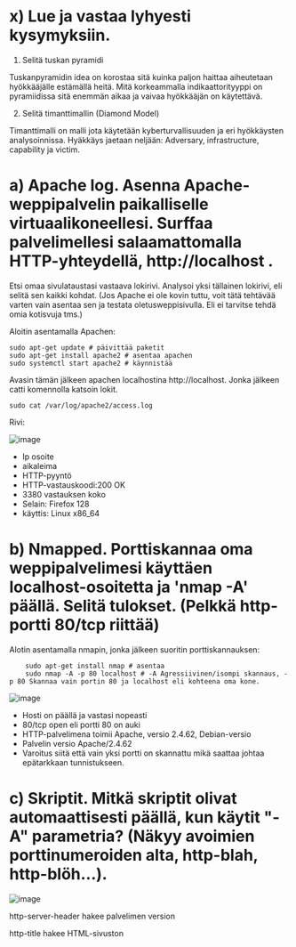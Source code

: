# x) Lue ja vastaa lyhyesti kysymyksiin.

1. Selitä tuskan pyramidi

Tuskanpyramidin idea on korostaa sitä kuinka paljon haittaa aiheutetaan hyökkääjälle estämällä heitä. Mitä korkeammalla indikaattorityyppi on pyramiidissa sitä enemmän aikaa ja vaivaa hyökkääjän on käytettävä.

2. Selitä timanttimallin (Diamond Model)

Timanttimalli on malli jota käytetään kyberturvallisuuden ja eri hyökkäysten analysoinnissa. Hyäkkäys jaetaan neljään: Adversary, infrastructure, capability ja victim.


# a) Apache log. Asenna Apache-weppipalvelin paikalliselle virtuaalikoneellesi. Surffaa palvelimellesi salaamattomalla HTTP-yhteydellä, http://localhost . 
Etsi omaa sivulataustasi vastaava lokirivi. Analysoi yksi tällainen lokirivi, eli selitä sen kaikki kohdat. (Jos Apache ei ole kovin tuttu, voit tätä tehtävää varten vain asentaa sen ja testata oletusweppisivulla. Eli ei tarvitse tehdä omia kotisvuja tms.)

Aloitin asentamalla Apachen:

    sudo apt-get update # päivittää paketit
    sudo apt-get install apache2 # asentaa apachen
    sudo systemctl start apache2 # käynnistää

Avasin tämän jälkeen apachen localhostina http://localhost. Jonka jälkeen catti komennolla katsoin lokit.

    
    sudo cat /var/log/apache2/access.log

Rivi:

![image](https://github.com/user-attachments/assets/db2c9eea-eb43-4737-8dfc-23b315f643d2)

- Ip osoite
- aikaleima
- HTTP-pyyntö
- HTTP-vastauskoodi:200 OK
- 3380 vastauksen koko
- Selain: Firefox 128
- käyttis: Linux x86_64


# b) Nmapped. Porttiskannaa oma weppipalvelimesi käyttäen localhost-osoitetta ja 'nmap -A' päällä. Selitä tulokset. (Pelkkä http-portti 80/tcp riittää)

Alotin asentamalla nmapin, jonka jälkeen suoritin porttiskannauksen:

        sudo apt-get install nmap # asentaa
        sudo nmap -A -p 80 localhost # -A Agressiivinen/isompi skannaus, -p 80 Skannaa vain portin 80 ja localhost eli kohteena oma kone.


![image](https://github.com/user-attachments/assets/9919de1f-7aca-4392-a20e-f2c0289dc5ee)


- Hosti on päällä ja vastasi nopeasti
- 80/tcp open eli portti 80 on auki
- HTTP-palvelimena toimii Apache, versio 2.4.62, Debian-versio
- Palvelin versio Apache/2.4.62
- Varoitus siitä että vain yksi portti on skannattu mikä saattaa johtaa epätarkkaan tunnistukseen.

# c) Skriptit. Mitkä skriptit olivat automaattisesti päällä, kun käytit "-A" parametria? (Näkyy avoimien porttinumeroiden alta, http-blah, http-blöh...).

![image](https://github.com/user-attachments/assets/22711b76-42e2-4fe4-9df7-55f157e7e798)

http-server-header hakee palvelimen version

http-title hakee HTML-sivuston <title> elementin


# d) Jäljet lokissa. Etsi weppipalvelimen lokeista jäljet porttiskannauksesta (NSE eli Nmap Scripting Engine -skripteistä skannauksessa). Löydätkö sanan "nmap" isolla tai pienellä? Selitä osumat. Millaisilla hauilla tai säännöillä voisit tunnistaa porttiskannauksen jostain muusta lokista, jos se on niin laaja, että et pysty lukemaan itse kaikkia rivejä?

Aloitin tehtävän greppaamalla sanan "nmap" /var/log/apache2/access.log loki tiedostosta.

        sudo grep -i nmap /var/log/apache2/acess.log # -i ei erottele isoja ja pieniä kirjaimia

![image](https://github.com/user-attachments/assets/cc411fe9-8003-4573-ba24-ceed2e3baea5)

Sieltä löytyi rivejä joissa esintyy "Nmap Scripting Engine" user agent. Nmap on siis käyttänyt skriptejä tehdä HTTP-pyyntöjä palvelimelle osana skannausta.

        sudo gerp - i "Nmap Scripting Engine" /var/log/apache2/access.log # voi etsiä user agentit

Erisäännöillä joilla voisi luke lokia olisi esim. ip osoitteen kohdistaminen tai epätavallisten porttien etsiminen.

# e) Wire sharking. Sieppaa verkkoliikenne porttiskannatessa Wiresharkilla. Huomaa, että localhost käyttää "Loopback adapter" eli "lo". Tallenna pcap. 
Etsi kohdat, joilla on sana "nmap" ja kommentoi niitä. Jokaisen paketin jokaista kohtaa ei tarvitse analysoida, yleisempi tarkastelu riittää.

Aloitin avaamalla wiresharkin jonka jälkeen nmappasin portti 80 local hostin.

        sudo nmap -A -p 80 localhost

Kuva kun suodatetaan "nmap" eli käytetään filtterinä: frame contains "Nmap"

![image](https://github.com/user-attachments/assets/49f6ac93-6c75-426d-9a89-8b795284eeeb)

Nmap on käytetty palvelimen skannaamiseen HTTP:n kautta. Lähde- ja kohde osoite on sama eli skannaus tehty paikallisesti.

# f) Net grep. Sieppaa verkkoliikenne 'ngrep' komennolla ja näytä kohdat, joissa on sana "nmap".

Aloitin asentamalla ngrepin jonka jälkeen ngreppasin hakusanalla nmap. Spammasin muutaman kerran nmappia local hostiin jotta saadaan tietoa ulos.

        sudo apt-get install ngrep
        sudo ngrep -d lo -i nmap # -d lo määrittää että sieppaus tapahtuu verkkokortilla local host ja -i ei erottele isoja ja pieniä kirjaimia

![image](https://github.com/user-attachments/assets/51e09c87-a400-4a88-b6a6-71af4f58148d)

Kuvasta näkyy 338 saatu ja 25 oli "nmap".



# g) Agentti. Vaihda nmap:n user-agent niin, että se näyttää tavalliselta weppiselaimelta.

Alotin tutkimalla miten saisin vaihdettua useragentin että ses näyttäisi normaalilta webbiselaimelta ja löysin tämmöisen : 

https://www.oreilly.com/library/view/nmap-network-exploration/9781786467454/62ae3cc1-af7b-4046-89c1-a6eaa6c0b759.xhtml

        nmap -p80 --script http-sqli-finder --script-args http.useragent="Mozilla 42" <localhost> 

En saanut tätä toimimaan joten testasin teron antamaa :

        sudo nmap -A --script-args http.useragent="BSD experimental on XBox350 alpha (emulated on Nokia 3110)"

Tämän jälkeen katsoin catilla lokit ja siellä näkyi että user-agent on vaihtunut.

![image](https://github.com/user-attachments/assets/61e30428-73dd-44bf-8524-4b35315a46bf)


# h) Pienemmät jäljet. Porttiskannaa weppipalvelimesi uudelleen localhost-osoitteella.

Huomasin että lokit olivat hiaman muuttuneet mutta siellä silti näkyi vielä nämä kaksi:

![image](https://github.com/user-attachments/assets/53d15b94-340c-46bf-a9e3-f783edbd38e2)


# i) Hieman vaikeampi: LoWeR ChEcK. Poista skritiskannauksesta viimeinenkin "nmap" -teksti. Etsi löytämääsi tekstiä /usr/share/nmap -hakemistosta ja korvaa se toisella. Tee porttiskannaus ja tarkista, että "nmap" ei näy isolla eikä pienellä kirjoitettuna Apachen lokissa eikä siepatussa verkkoliikenteessä.


Aloitin greppaamalla "lowercheck" nmapin kansioista ja sieltä löytyi http.lua jossaon /nmaplowercheck :

![image](https://github.com/user-attachments/assets/3bc80785-831b-4953-83a0-67607f1e0e9e)

Lähdin etsimään tiedostosta lower checkkiä jonka jälkeen muokkasin ne omiksi nimiksi :

![image](https://github.com/user-attachments/assets/ce64370a-c6bf-4473-a35e-f3116b73acbd)

Huomasin että se vieläkin antaa nmappia tulokseksi joten lähdin etsimään tiedostosta " nmap scripting engine" joka tuli kun etsi lokista nmapilla ja vaihdoin sen "testi Scripting engine".

![image](https://github.com/user-attachments/assets/8c6333d8-5915-4b22-955e-9983388be412)

Muutosten jälkeen ei löytynyt enää "nmappia":

![image](https://github.com/user-attachments/assets/52a1e3c5-33d9-4a4c-a2cb-d1155c8d12ac)


## References

https://terokarvinen.com/verkkoon-tunkeutuminen-ja-tiedustelu/

https://www.oreilly.com/library/view/nmap-network-exploration/9781786467454/62ae3cc1-af7b-4046-89c1-a6eaa6c0b759.xhtml

https://www.threatintel.academy/wp-content/uploads/2020/07/diamond-model.pdf

https://duckduckgo.com/?t=ftsa&q=diamond+model+attacker+capability+infrastructure&ia=web

https://detect-respond.blogspot.com/2013/03/the-pyramid-of-pain.html


